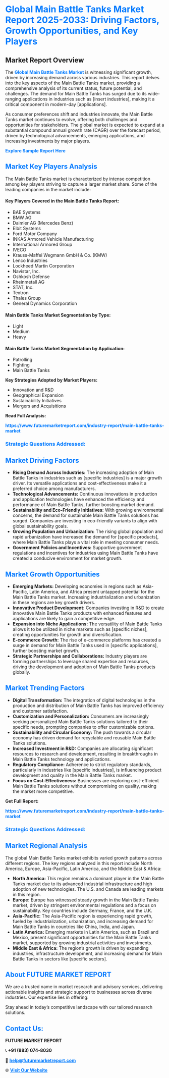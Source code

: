 <h1 style="color: #007BFF;">Global Main Battle Tanks Market Report 2025-2033: Driving Factors, Growth Opportunities, and Key Players</h1>

<section id="overview">
<h2>Market Report Overview</h2>
<p>The <a href="https://www.futuremarketreport.com/industry-report/main-battle-tanks-market" style="color: #007BFF; text-decoration: none;"><strong>Global Main Battle Tanks Market</strong></a> is witnessing significant growth, driven by increasing demand across various industries. This report delves into the key aspects of the Main Battle Tanks market, providing a comprehensive analysis of its current status, future potential, and challenges. The demand for Main Battle Tanks has surged due to its wide-ranging applications in industries such as [insert industries], making it a critical component in modern-day [applications].</p>
<p>As consumer preferences shift and industries innovate, the Main Battle Tanks market continues to evolve, offering both challenges and opportunities for stakeholders. The global market is expected to expand at a substantial compound annual growth rate (CAGR) over the forecast period, driven by technological advancements, emerging applications, and increasing investments by major players.</p>
</section>

<section id="overview">
<p><a href="https://www.futuremarketreport.com/request-sample/reportId=113133" style="color: #007BFF; text-decoration: none;"><strong>Explore Sample Report Here</strong></a></p>
</section>

<section id="key-players">
<h2 style="color: #007BFF;">Market Key Players Analysis</h2>
<p>The Main Battle Tanks market is characterized by intense competition among key players striving to capture a larger market share. Some of the leading companies in the market include:</p>
<h4>Key Players Covered in the Main Battle Tanks Report:</h4>
<ul><li>BAE Systems</li><li>BMW AG</li><li>Daimler AG (Mercedes Benz)</li><li>Elbit Systems</li><li>Ford Motor Company</li><li>INKAS Armored Vehicle Manufacturing</li><li>International Armored Group</li><li>IVECO</li><li>Krauss-Maffei Wegmann GmbH &amp; Co. (KMW)</li><li>Lenco Industries</li><li>Lockheed Martin Corporation</li><li>Navistar, Inc.</li><li>Oshkosh Defense</li><li>Rheinmetall AG</li><li>STAT, Inc.</li><li>Textron</li><li>Thales Group</li><li>General Dynamics Corporation</li></ul>
<h4>Main Battle Tanks Market Segmentation by Type:</h4>
<ul><li>Light</li><li>Medium</li><li>Heavy</li></ul>

<h4>Main Battle Tanks Market Segmentation by Application:</h4>
<ul><li>Patrolling</li><li>Fighting</li><li>Main Battle Tanks</li></ul>
<p><strong>Key Strategies Adopted by Market Players:</strong></p>
<ul>
<li>Innovation and R&D</li>
<li>Geographical Expansion</li>
<li>Sustainability Initiatives</li>
<li>Mergers and Acquisitions</li>
</ul>
</section>

<section>
<p><strong>Read Full Analysis: </strong></p><a href="https://www.futuremarketreport.com/industry-report/main-battle-tanks-market" style="color: #007BFF; text-decoration: none;"><strong>https://www.futuremarketreport.com/industry-report/main-battle-tanks-market</strong></a>
<h3 style="color: #007BFF;">Strategic Questions Addressed:</h3>
</section>

<section id="driving-factors">
<h2 style="color: #007BFF;">Market Driving Factors</h2>
<ul>
<li><strong>Rising Demand Across Industries:</strong> The increasing adoption of Main Battle Tanks in industries such as [specific industries] is a major growth driver. Its versatile applications and cost-effectiveness make it a preferred choice among manufacturers.</li>
<li><strong>Technological Advancements:</strong> Continuous innovations in production and application technologies have enhanced the efficiency and performance of Main Battle Tanks, further boosting market demand.</li>
<li><strong>Sustainability and Eco-Friendly Initiatives:</strong> With growing environmental concerns, the demand for sustainable Main Battle Tanks solutions has surged. Companies are investing in eco-friendly variants to align with global sustainability goals.</li>
<li><strong>Growing Population and Urbanization:</strong> The rising global population and rapid urbanization have increased the demand for [specific products], where Main Battle Tanks plays a vital role in meeting consumer needs.</li>
<li><strong>Government Policies and Incentives:</strong> Supportive government regulations and incentives for industries using Main Battle Tanks have created a conducive environment for market growth.</li>
</ul>
</section>

<section id="growth-opportunities">
<h2 style="color: #007BFF;">Market Growth Opportunities</h2>
<ul>
<li><strong>Emerging Markets:</strong> Developing economies in regions such as Asia-Pacific, Latin America, and Africa present untapped potential for the Main Battle Tanks market. Increasing industrialization and urbanization in these regions are key growth drivers.</li>
<li><strong>Innovative Product Development:</strong> Companies investing in R&D to create innovative Main Battle Tanks products with enhanced features and applications are likely to gain a competitive edge.</li>
<li><strong>Expansion into Niche Applications:</strong> The versatility of Main Battle Tanks allows it to be utilized in niche markets such as [specific niches], creating opportunities for growth and diversification.</li>
<li><strong>E-commerce Growth:</strong> The rise of e-commerce platforms has created a surge in demand for Main Battle Tanks used in [specific applications], further boosting market growth.</li>
<li><strong>Strategic Partnerships and Collaborations:</strong> Industry players are forming partnerships to leverage shared expertise and resources, driving the development and adoption of Main Battle Tanks products globally.</li>
</ul>
</section>

<section id="trending-factors">
<h2 style="color: #007BFF;">Market Trending Factors</h2>
<ul>
<li><strong>Digital Transformation:</strong> The integration of digital technologies in the production and distribution of Main Battle Tanks has improved efficiency and customer satisfaction.</li>
<li><strong>Customization and Personalization:</strong> Consumers are increasingly seeking personalized Main Battle Tanks solutions tailored to their specific needs, prompting companies to offer customizable options.</li>
<li><strong>Sustainability and Circular Economy:</strong> The push towards a circular economy has driven demand for recyclable and reusable Main Battle Tanks solutions.</li>
<li><strong>Increased Investment in R&D:</strong> Companies are allocating significant resources to research and development, resulting in breakthroughs in Main Battle Tanks technology and applications.</li>
<li><strong>Regulatory Compliance:</strong> Adherence to strict regulatory standards, particularly in industries like [specific industries], is influencing product development and quality in the Main Battle Tanks market.</li>
<li><strong>Focus on Cost-Effectiveness:</strong> Businesses are exploring cost-efficient Main Battle Tanks solutions without compromising on quality, making the market more competitive.</li>
</ul>
</section>

<section>
<p><strong>Get Full Report: </strong></p><a href="https://www.futuremarketreport.com/industry-report/main-battle-tanks-market" style="color: #007BFF; text-decoration: none;"><strong>https://www.futuremarketreport.com/industry-report/main-battle-tanks-market</strong></a>
<h3 style="color: #007BFF;">Strategic Questions Addressed:</h3>
</section>


<section id="regional-analysis">
<h2 style="color: #007BFF;">Market Regional Analysis</h2>
<p>The global Main Battle Tanks market exhibits varied growth patterns across different regions. The key regions analyzed in this report include North America, Europe, Asia-Pacific, Latin America, and the Middle East & Africa:</p>
<ul>
<li><strong>North America:</strong> This region remains a dominant player in the Main Battle Tanks market due to its advanced industrial infrastructure and high adoption of new technologies. The U.S. and Canada are leading markets in this region.</li>
<li><strong>Europe:</strong> Europe has witnessed steady growth in the Main Battle Tanks market, driven by stringent environmental regulations and a focus on sustainability. Key countries include Germany, France, and the U.K.</li>
<li><strong>Asia-Pacific:</strong> The Asia-Pacific region is experiencing rapid growth, fueled by industrialization, urbanization, and increasing demand for Main Battle Tanks in countries like China, India, and Japan.</li>
<li><strong>Latin America:</strong> Emerging markets in Latin America, such as Brazil and Mexico, present significant opportunities for the Main Battle Tanks market, supported by growing industrial activities and investments.</li>
<li><strong>Middle East & Africa:</strong> The region’s growth is driven by expanding industries, infrastructure development, and increasing demand for Main Battle Tanks in sectors like [specific sectors].</li>
</ul>
</section>

<footer>
<h2 style="color: #007BFF;">About FUTURE MARKET REPORT</h2>
<p>We are a trusted name in market research and advisory services, delivering actionable insights and strategic support to businesses across diverse industries. Our expertise lies in offering:</p>

<p>Stay ahead in today’s competitive landscape with our tailored research solutions.</p>

<h2 style="color: #007BFF;">Contact Us:</h2>
<p><strong>FUTURE MARKET REPORT</strong></p>
<p>📞 <strong>+91 (883) 074-8030</strong></p>
<p>📧 <strong><a href="mailto:help@futuremarketreport.com" style="color: #007BFF;">help@futuremarketreport.com</a></strong></p>
<p>🌐 <strong><a href="https://www.futuremarketreport.com/" style="color: #007BFF;">Visit Our Website</a></strong></p>
</footer>